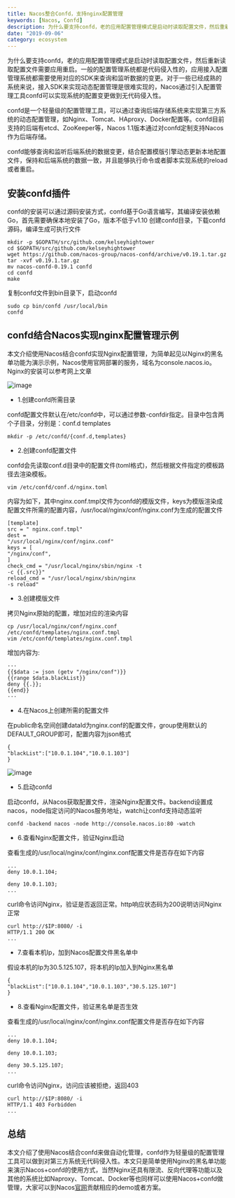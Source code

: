 ```yaml
---
title: Nacos整合Confd，支持nginx配置管理
keywords: [Nacos, Confd]
description: 为什么要支持confd，老的应用配置管理模式是启动时读取配置文件，然后重新读取配置文件需要应用重启。一般的配置管理系统都是代码侵入性的
date: "2019-09-06"
category: ecosystem
---
```


为什么要支持confd，老的应用配置管理模式是启动时读取配置文件，然后重新读取配置文件需要应用重启。一般的配置管理系统都是代码侵入性的，应用接入配置管理系统都需要使用对应的SDK来查询和监听数据的变更。对于一些已经成熟的系统来说，接入SDK来实现动态配置管理是很难实现的，Nacos通过引入配置管理工具confd可以实现系统的配置变更做到无代码侵入性。

confd是一个轻量级的配置管理工具，可以通过查询后端存储系统来实现第三方系统的动态配置管理，如Nginx、Tomcat、HAproxy、Docker配置等。confd目前支持的后端有etcd、ZooKeeper等，Nacos
1.1版本通过对confd定制支持Nacos作为后端存储。

confd能够查询和监听后端系统的数据变更，结合配置模版引擎动态更新本地配置文件，保持和后端系统的数据一致，并且能够执行命令或者脚本实现系统的reload或者重启。

## 安装confd插件
confd的安装可以通过源码安装方式，confd基于Go语言编写，其编译安装依赖Go，首先需要确保本地安装了Go，版本不低于v1.10
创建confd目录，下载confd源码，编译生成可执行文件
```
mkdir -p $GOPATH/src/github.com/kelseyhightower
cd $GOPATH/src/github.com/kelseyhightower
wget https://github.com/nacos-group/nacos-confd/archive/v0.19.1.tar.gz
tar -xvf v0.19.1.tar.gz
mv nacos-confd-0.19.1 confd
cd confd
make
```
复制confd文件到bin目录下，启动confd
```
sudo cp bin/confd /usr/local/bin
confd
```

## confd结合Nacos实现nginx配置管理示例
本文介绍使用Nacos结合confd实现Nginx配置管理，为简单起见以Nginx的黑名单功能为演示示例，Nacos使用官网部署的服务，域名为console.nacos.io。Nginx的安装可以参考网上文章

![image](https://img.alicdn.com/tfs/TB1X_KhdUz1gK0jSZLeXXb9kVXa-720-405.jpg)

- 1.创建confd所需目录

confd配置文件默认在/etc/confd中，可以通过参数-confdir指定。目录中包含两个子目录，分别是：conf.d templates
```
mkdir -p /etc/confd/{conf.d,templates}
```

- 2.创建confd配置文件

confd会先读取conf.d目录中的配置文件(toml格式)，然后根据文件指定的模板路径去渲染模板。
```
vim /etc/confd/conf.d/nginx.toml
```

内容为如下，其中nginx.conf.tmpl文件为confd的模版文件，keys为模版渲染成配置文件所需的配置内容，/usr/local/nginx/conf/nginx.conf为生成的配置文件

```
[template]
src = " nginx.conf.tmpl"
dest =
"/usr/local/nginx/conf/nginx.conf"
keys = [
"/nginx/conf",
]
check_cmd = "/usr/local/nginx/sbin/nginx -t
-c {{.src}}"
reload_cmd = "/usr/local/nginx/sbin/nginx
-s reload"
```

- 3.创建模版文件

拷贝Nginx原始的配置，增加对应的渲染内容

```
cp /usr/local/nginx/conf/nginx.conf
/etc/confd/templates/nginx.conf.tmpl
vim /etc/confd/templates/nginx.conf.tmpl
```

增加内容为:

```
···
{{$data := json (getv "/nginx/conf")}}
{{range $data.blackList}}
deny {{.}};
{{end}}
···
```

- 4.在Nacos上创建所需的配置文件

在public命名空间创建dataId为nginx.conf的配置文件，group使用默认的DEFAULT_GROUP即可，配置内容为json格式
```
{
"blackList":["10.0.1.104","10.0.1.103"]
}
```

![image](https://img.alicdn.com/tfs/TB1PSKwdKP2gK0jSZFoXXauIVXa-1986-1024.png)

- 5.启动confd

启动confd，从Nacos获取配置文件，渲染Nginx配置文件。backend设置成nacos，node指定访问的Nacos服务地址，watch让confd支持动态监听

```
confd -backend nacos -node http://console.nacos.io:80 -watch
```

- 6.查看Nginx配置文件，验证Nginx启动

查看生成的/usr/local/nginx/conf/nginx.conf配置文件是否存在如下内容
```
...
deny 10.0.1.104;

deny 10.0.1.103;
...
```

curl命令访问Nginx，验证是否返回正常。http响应状态码为200说明访问Nginx正常
```
curl http://$IP:8080/ -i
HTTP/1.1 200 OK
...
```

- 7.查看本机Ip，加到Nacos配置文件黑名单中

假设本机的Ip为30.5.125.107，将本机的Ip加入到Nginx黑名单
```
{
"blackList":["10.0.1.104","10.0.1.103","30.5.125.107"]
}
```

- 8.查看Nginx配置文件，验证黑名单是否生效

查看生成的/usr/local/nginx/conf/nginx.conf配置文件是否存在如下内容
```
...
deny 10.0.1.104;

deny 10.0.1.103;

deny 30.5.125.107;
...
```
curl命令访问Nginx，访问应该被拒绝，返回403
```
curl http://$IP:8080/ -i
HTTP/1.1 403 Forbidden
...
```

## 总结
本文介绍了使用Nacos结合confd来做自动化管理，confd作为轻量级的配置管理工具可以做到对第三方系统无代码侵入性。本文只是简单使用Nginx的黑名单功能来演示Nacos+confd的使用方式，当然Nginx还具有限流、反向代理等功能以及其他的系统比如Naproxy、Tomcat、Docker等也同样可以使用Nacos+confd做管理，大家可以到Nacos[官网](https://nacos.io)贡献相应的demo或者方案。
